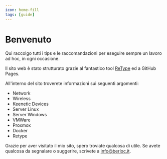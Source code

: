 ```yaml
---
icon: home-fill
tags: [guide]
---
```

# Benvenuto

Qui raccolgo tutti i tips e le raccomandazioni per eseguire sempre un lavoro ad hoc, in ogni occasione.

Il sito web è stato strutturato grazie al fantastico tool [ReType](https://retype.com) ed a GitHub Pages.

All'interno del sito troverete informazioni sui seguenti argomenti:

- Network
- Wireless
- Keenetic Devices
- Server Linux
- Server Windows
- VMWare
- Proxmox
- Docker
- Retype

Grazie per aver visitato il mio sito, spero troviate qualcosa di utile. Se avete qualcosa da segnalare o suggerire, scrivete a [info@berloc.it](mailto:info@berloc.it).